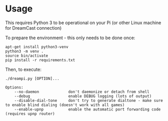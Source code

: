 # Usage
This requires Python 3 to be operational on your Pi (or other Linux machine for DreamCast connection)

To prepare the environment - this only needs to be done once:

```
apt-get install python3-venv
python3 -m venv .
source bin/activate
pip install -r requirements.txt
```

Then, to execute:

```
./dreampi.py [OPTION]...

Options:
    --no-daemon             don't daemonize or detach from shell
    --debug                 enable DEBUG logging (lots of output)
    --disable-dial-tone     don't try to generate dialtone - make sure to enable blind dialing (doesn't work with all games)
    --enable-upnp           enable the automatic port forwarding code (requires upnp router)
```